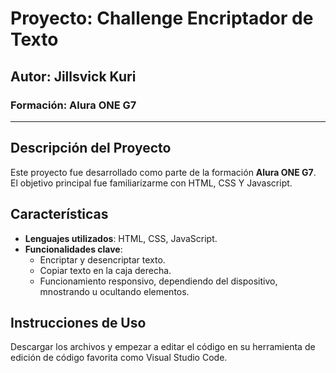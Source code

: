 # Proyecto: Challenge Encriptador de Texto

## Autor: Jillsvick Kuri

### Formación: Alura ONE G7

---

## Descripción del Proyecto

Este proyecto fue desarrollado como parte de la formación **Alura ONE G7**. El objetivo principal fue familiarizarme con HTML, CSS Y Javascript.

## Características
- **Lenguajes utilizados**: HTML, CSS, JavaScript.
- **Funcionalidades clave**:
  - Encriptar y desencriptar texto.
  - Copiar texto en la caja derecha.
  - Funcionamiento responsivo, dependiendo del dispositivo, mnostrando u ocultando elementos.
  

## Instrucciones de Uso
Descargar los archivos y empezar a editar el código en su herramienta de edición de código favorita como Visual Studio Code.
